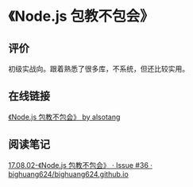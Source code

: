 # 《Node.js 包教不包会》

## 评价

初级实战向。跟着熟悉了很多库，不系统，但还比较实用。

## 在线链接

[《Node.js 包教不包会》 by alsotang ](https://github.com/alsotang/node-lessons)

## 阅读笔记

[17.08.02-《Node.js 包教不包会》 · Issue #36 · bighuang624/bighuang624.github.io](https://github.com/bighuang624/bighuang624.github.io/issues/36)